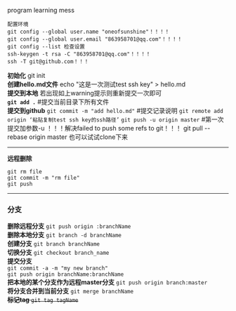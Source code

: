program learning 
mess

```
配置环境
git config --global user.name "oneofsunshine"！！！！
git config --global user.email "863958701@qq.com"！！！！
git config --list 检查设置
ssh-keygen -t rsa -C "863958701@qq.com"！！！！
ssh -T git@github.com！！！
```
**初始化** git init  
**创建hello.md文件** echo "这是一次测试test ssh key" > hello.md  
**提交到本地** 若出现如上warning提示则重新提交一次即可  
**`git add .`**   #提交当前目录下所有文件  
**提交到github** `git commit -m "add hello.md"`   #提交记录说明 
`git remote add origin ‘粘贴复制test ssh key的ssh路径’`
`git push -u origin master` #第一次提交加参数-u
！！！解决failed to push some refs to git！！！
git pull --rebase origin master
也可以试试clone下来

---

**远程删除** 
```
git rm file
git commit -m "rm file"
git push
```

---

### 分支
**删除远程分支** `git push origin :branchName`  
**删除本地分支** `git branch -d branchName`  
**创建分支** `git branch branchName`  
**切换分支** `git checkout branch_name`  
**提交分支**   
`git commit -a -m "my new branch"`  
`git push origin branchName:branchName`  
**把本地的某个分支作为远程master分支** `git push origin branch:master`  
**将分支合并到当前分支** `git merge branchName`  
~~**标记tag** `git tag tagName`~~
